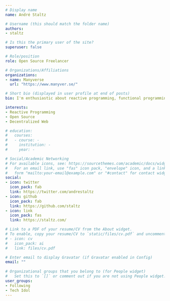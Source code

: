 ```yaml
---
# Display name
name: André Staltz

# Username (this should match the folder name)
authors:
- staltz

# Is this the primary user of the site?
superuser: false

# Role/position
role: Open Source Freelancer

# Organizations/Affiliations
organizations:
- name: Manyverse
  url: "https://www.manyver.se/"

# Short bio (displayed in user profile at end of posts)
bio: I'm enthusiastic about reactive programming, functional programming, frontend, mobile, and the decentralized web. I have authored the Cycle.js framework, and have been a core contributor to RxJS. 

interests:
- Reactive Programming
- Open Source
- Decentralized Web

# education:
#   courses:
#   - course: -
#     institution: -
#     year: -

# Social/Academic Networking
# For available icons, see: https://sourcethemes.com/academic/docs/widgets/#icons
#   For an email link, use "fas" icon pack, "envelope" icon, and a link in the
#   form "mailto:your-email@example.com" or "#contact" for contact widget.
social:
- icon: twitter
  icon_pack: fab
  link: https://twitter.com/andrestaltz
- icon: github
  icon_pack: fab
  link: https://github.com/staltz
- icon: link
  icon_pack: fas
  link: https://staltz.com/

# Link to a PDF of your resume/CV from the About widget.
# To enable, copy your resume/CV to `static/files/cv.pdf` and uncomment the lines below.  
# - icon: cv
#   icon_pack: ai
#   link: files/cv.pdf

# Enter email to display Gravatar (if Gravatar enabled in Config)
email: ""
  
# Organizational groups that you belong to (for People widget)
#   Set this to `[]` or comment out if you are not using People widget.  
user_groups:
- Following
- Tech Idol
---
```

<!-- Hi, I come from Brazil, but never felt like a true Brazilian. Now, I live in Finland, where it's nice and cold. The Finnish culture also matches my personality well.

I currently work as an independent contractor, programming instructor, speaker, and donation-based open source developer. From 2013 to 2017 I worked as a Senior Web and Mobile Developer at Futurice. Prior to that, I worked on my own startup during one year building web discussion forum software.

I'm enthusiastic about reactive programming, functional programming, frontend, mobile, and the decentralized web. I have authored the Cycle.js framework, and have been a core contributor to RxJS. Currently, I am helping build an open source peer-to-peer social network with Scuttlebutt, while supporting my existing open source libraries like Cycle.js and others. -->

